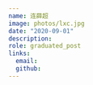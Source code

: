 ```yaml
---
name: 连薛超
image: photos/lxc.jpg
date: "2020-09-01"
description: 
role: graduated_post
links:
  email: 
  github: 
---
```

